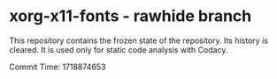 # xorg-x11-fonts - rawhide branch

This repository contains the frozen state of the repository.
Its history is cleared. It is used only for static code
analysis with Codacy.

Commit Time: 1718874653